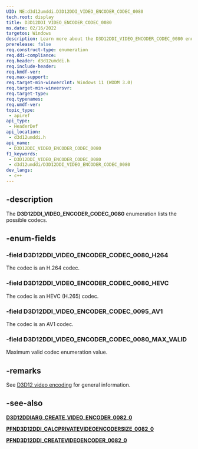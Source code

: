 ```yaml
---
UID: NE:d3d12umddi.D3D12DDI_VIDEO_ENCODER_CODEC_0080
tech.root: display
title: D3D12DDI_VIDEO_ENCODER_CODEC_0080
ms.date: 02/16/2022
targetos: Windows
description: Learn more about the D3D12DDI_VIDEO_ENCODER_CODEC_0080 enumeration.
prerelease: false
req.construct-type: enumeration
req.ddi-compliance: 
req.header: d3d12umddi.h
req.include-header: 
req.kmdf-ver: 
req.max-support: 
req.target-min-winverclnt: Windows 11 (WDDM 3.0)
req.target-min-winversvr: 
req.target-type: 
req.typenames: 
req.umdf-ver: 
topic_type:
 - apiref
api_type:
 - HeaderDef
api_location:
 - d3d12umddi.h
api_name:
 - D3D12DDI_VIDEO_ENCODER_CODEC_0080
f1_keywords:
 - D3D12DDI_VIDEO_ENCODER_CODEC_0080
 - d3d12umddi/D3D12DDI_VIDEO_ENCODER_CODEC_0080
dev_langs:
 - c++
---
```


## -description

The **D3D12DDI_VIDEO_ENCODER_CODEC_0080** enumeration lists the possible codecs.

## -enum-fields

### -field D3D12DDI_VIDEO_ENCODER_CODEC_0080_H264

The codec is an H.264 codec.

### -field D3D12DDI_VIDEO_ENCODER_CODEC_0080_HEVC

The codec is an HEVC (H.265) codec.

### -field D3D12DDI_VIDEO_ENCODER_CODEC_0095_AV1

The codec is an AV1 codec.

### -field D3D12DDI_VIDEO_ENCODER_CODEC_0080_MAX_VALID

Maximum valid codec enumeration value.

## -remarks

See [D3D12 video encoding](/windows-hardware/drivers/display/video-encoding-d3d12) for general information.

## -see-also

[**D3D12DDIARG_CREATE_VIDEO_ENCODER_0082_0**](ns-d3d12umddi-d3d12ddiarg_create_video_encoder_0082_0.md)

[**PFND3D12DDI_CALCPRIVATEVIDEOENCODERSIZE_0082_0**](nc-d3d12umddi-pfnd3d12ddi_calcprivatevideoencodersize_0082_0.md)

[**PFND3D12DDI_CREATEVIDEOENCODER_0082_0**](nc-d3d12umddi-pfnd3d12ddi_createvideoencoder_0082_0.md)
